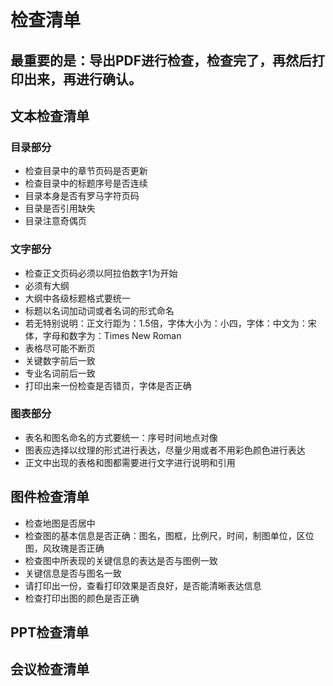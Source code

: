 # 检查清单

## 最重要的是：导出PDF进行检查，检查完了，再然后打印出来，再进行确认。

## 文本检查清单

### 目录部分

* 检查目录中的章节页码是否更新
* 检查目录中的标题序号是否连续
* 目录本身是否有罗马字符页码
* 目录是否引用缺失
* 目录注意奇偶页

### 文字部分

* 检查正文页码必须以阿拉伯数字1为开始
* 必须有大纲
* 大纲中各级标题格式要统一
* 标题以名词加动词或者名词的形式命名
* 若无特别说明：正文行距为：1.5倍，字体大小为：小四，字体：中文为：宋体，字母和数字为：Times New Roman 
* 表格尽可能不断页
* 关键数字前后一致
* 专业名词前后一致
* 打印出来一份检查是否错页，字体是否正确

### 图表部分

* 表名和图名命名的方式要统一：序号时间地点对像
* 图表应选择以纹理的形式进行表达，尽量少用或者不用彩色颜色进行表达
* 正文中出现的表格和图都需要进行文字进行说明和引用

## 图件检查清单

* 检查地图是否居中
* 检查图的基本信息是否正确：图名，图框，比例尺，时间，制图单位，区位图，风玫瑰是否正确
* 检查图中所表现的关键信息的表达是否与图例一致
* 关键信息是否与图名一致
* 请打印出一份，查看打印效果是否良好，是否能清晰表达信息
* 检查打印出图的颜色是否正确


## PPT检查清单

## 会议检查清单
